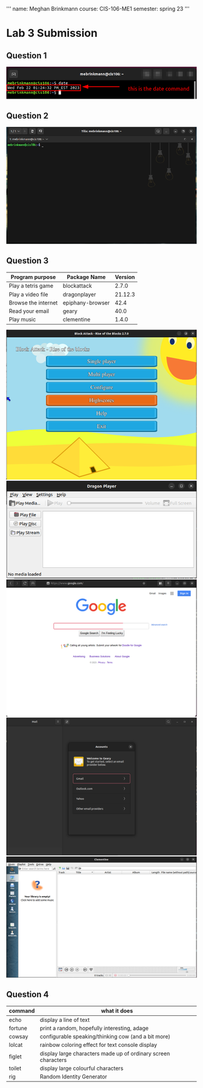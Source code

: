 '''
name: Meghan Brinkmann
course: CIS-106-ME1
semester: spring 23
'''

# Lab 3 Submission

## Question 1
![q1.1](q1.1.png)

## Question 2
![q2.1](q1.2.png)

## Question 3
| Program purpose     | Package Name     | Version |
| ------------------- | ---------------- | ------- |
| Play a tetris game  | blockattack      | 2.7.0   |
| Play a video file   | dragonplayer     | 21.12.3 |
| Browse the internet | epiphany-browser | 42.4    |
| Read your email     | geary            | 40.0    |
| Play music          | clementine       | 1.4.0   |

![q3.1](q3.1.png)
![q3.2](q3.2.png)
![q3.3](q3.3.png)
![q3.4](q3.4.png)
![q3.5](q3.5.png)

## Question 4
| command | what it does                                                   |
| ------- | -------------------------------------------------------------- |
| echo    | display a line of text                                         |
| fortune | print a random, hopefully interesting, adage                   |
| cowsay  | configurable speaking/thinking cow (and a bit more)            |
| lolcat  | rainbow coloring effect for text console display               |
| figlet  | display large characters made up of ordinary screen characters |
| toilet  | display large colourful characters                             |
| rig     | Random Identity Generator                                      |
